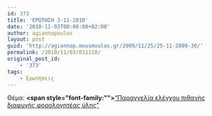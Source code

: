 ```yaml
---
id: 373
title: 'ΕΡΩΤΗΣΗ 3-11-2010'
date: '2010-11-03T00:00:00+02:00'
author: agiannopoulos
layout: post
guid: 'http://agiannop.mousmoulas.gr/2009/11/25/25-11-2009-30/'
permalink: /2010/11/03/031110/
original_post_id:
    - '373'
tags:
    - Ερωτήσεις
---
```


Θέμα: **<span style="font-family:""></span>**[“Παραγγελία ελέγχου πιθανής διαφυγής φορολογητέας ύλης” ](/wp-content/uploads/2009/11/031110_dikaiosini.pdf)